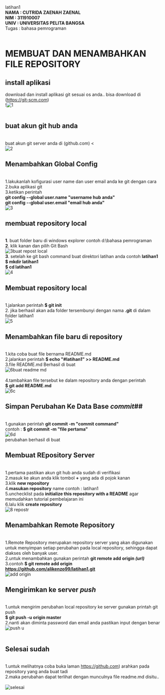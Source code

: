   
latihan1
<br/> **NAMA  : CUTRIDA ZAENAH ZAENAL**
<br/> **NIM   : 311910007**
<br/> **UNIV  : UNIVERSITAS PELITA BANGSA**
<br/> Tugas   : bahasa pemrograman
<br/>
<br/>
# MEMBUAT DAN MENAMBAHKAN FILE REPOSITORY 
## install aplikasi
download dan install aplikasi git sesuai os anda.. bisa download di (https://git-scm.com)
<br/>!![1](https://user-images.githubusercontent.com/56877903/67621947-e4b15b00-f83e-11e9-9622-625104e13103.PNG)
<br/>
<br/>
## buat akun git hub anda
<br/> buat akun git server anda di  (github.com) 
<
<br/>
![2](https://user-images.githubusercontent.com/56877903/67621948-e4b15b00-f83e-11e9-8b16-132f0103a368.PNG)

## Menambahkan Global Config
<br/>1.lakukanlah kofigurasi user name dan user email anda ke git dengan cara
<br/>2.buka aplikasi git
<br/>3.ketikan perintah
<br/> **git config --global user.name "username hub anda"**
<br/> **git config --global user.email "email hub anda"**
<br/>![3](https://user-images.githubusercontent.com/56877903/67621936-e24f0100-f83e-11e9-91d9-be927b6000d2.PNG)
## membuat repository local
<br/>**1**. buat folder baru di windows explorer contoh d:\bahasa pemrograman
<br/>**2**. klik kanan dan pilih Git Bash
<br/>![3buat repost local](https://user-images.githubusercontent.com/56870558/67306361-0948c280-f521-11e9-9f7a-44c52195923c.jpg)
<br/>**3**. setelah ke git bash command buat direktori latihan anda contoh **latihan1**
<br/> **$ mkdir latihan1**
<br/> **$ cd latihan1**
<br/>![4](https://user-images.githubusercontent.com/56877903/67621937-e24f0100-f83e-11e9-8523-827afffa3467.PNG)
## Membuat repository local
<br/>1.jalankan perintah **$ git init**
<br/>2. jika berhasil akan ada folder tersembunyi dengan nama **.git** di dalam folder latihan1
<br/>
![5](https://user-images.githubusercontent.com/56877903/67621938-e2e79780-f83e-11e9-85c2-ea1495a61187.PNG)
<br/>
## Menambahkan file baru di repository
<br/>1.kita coba buat file bernama README.md 
<br/>2.jalankan perintah **$ echo "#latihan1" >> README.md**
<br/>3.file README.md Berhasil di buat
<br/>![6buat readme md](https://user-images.githubusercontent.com/56870558/67308433-4c586500-f524-11e9-95a6-6e56c5455086.jpg)
<br/>
<br/>4.tambahkan file tersebut ke dalam repository anda dengan perintah
<br/>**$ git add README.md**
<br/>![6c](https://user-images.githubusercontent.com/56870558/67308435-4cf0fb80-f524-11e9-82d6-2b44e3065d80.jpg)

## Simpan Perubahan Ke Data Base *commit*##
<br/>1.gunakan perintah **git commit -m "commit command"**
<br/>contoh : **$ git commit -m "file pertama"**
<br/>![6d](https://user-images.githubusercontent.com/56870558/67308437-4cf0fb80-f524-11e9-9781-23501adab517.jpg) 
<br/> perubahan berhasil di buat

## Membuat REpository Server
<br/>1.pertama pastikan akun git hub anda sudah di verifikasi
<br/>2.masuk ke akun anda klik tombol **+** yang ada di pojok kanan
<br/>3.klik **new repository**
<br/>4.**masukan repository** name contoh : latihan1
<br/>5.unchecklist pada **initialize this repository with a README** agar memudahkan tutorial pembelajaran ini
<br/>6.lalu klik **create repository**
<br/>![8 repostr](https://user-images.githubusercontent.com/56870558/67309649-701caa80-f526-11e9-8a09-99d9c9158943.jpg)
<br/>
## Menambahkan Remote Repository 
<br/>1.Remote Repository merupakan repository server yang akan digunakan untuk menyimpan setiap perubahan pada local repository, sehingga dapat diakses oleh banyak user. 
<br/>2.untuk menambahkan gunakan perintah **git remote add origin *(url)***
<br/>3.contoh **$ git remote add origin https://github.com/alikenzo99/latihan1.git**
<br/>![add origin](https://user-images.githubusercontent.com/56870558/67310110-53cd3d80-f527-11e9-818a-8cfb47939cb3.jpg)
<br/>

## Mengirimkan ke server *push*
<br/>1.untuk mengirim perubahan local repository ke server gunakan printah git push
<br/> **$ git push -u origin master**
<br/>2.nanti akan diminta password dan email anda pastikan input dengan benar
<br/>![push u](https://user-images.githubusercontent.com/56870558/67310444-f2599e80-f527-11e9-9da3-3cb37b087c13.jpg)
<br/>
<br/>
## Selesai sudah
<br/>1.untuk melihatnya coba buka laman https://github.com) arahkan pada repository yang anda buat tadi
<br/>2.maka perubahan dapat terlihat dengan munculnya file readme.md disitu..
<br/>
<br/>![selesai](https://user-images.githubusercontent.com/56870558/67310446-f2599e80-f527-11e9-9213-528d4efc1caf.jpg)






